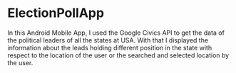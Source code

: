 # ElectionPollApp
In this Android Mobile App, I used the Google Civics API to get the data of the political leaders of all the states at USA.
With that I displayed the information about the leads holding different position in the state with respect to the location of the user or the searched and selected location by the user.
